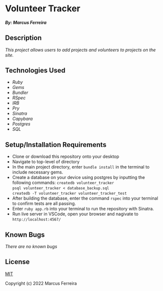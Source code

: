 # Volunteer Tracker

##### By: Marcus Ferreira

## Description

_This project allows users to add projects and volunteers to projects on the site._

## Technologies Used

* _Ruby_
* _Gems_
* _Bundler_
* _RSpec_
* _IRB_
* _Pry_
* _Sinatra_
* _Capybara_
* _Postgres_
* _SQL_

## Setup/Installation Requirements

* Clone or download this repository onto your desktop
* Navigate to top-level of directory
* In the main project directory, enter `bundle install` in the terminal to include necessary gems.
* Create a database on your device using postgres by inputting the following commands:
    `createdb volunteer_tracker`  
    `psql volunteer_tracker < database_backup.sql`  
    `createdb -T volunteer_tracker volunteer_tracker_test`
* After building the database, enter the command `rspec` into your terminal to confirm tests are all passing.
* Enter `ruby app.rb` into your terminal to run the repository with Sinatra.
* Run live server in VSCode, open your browser and nagivate to `http://localhost:4567/`


## Known Bugs

_There are no known bugs_

## License

[MIT](https://opensource.org/licenses/MIT)


Copyright (c) 2022 Marcus Ferreira